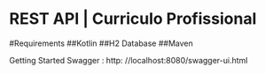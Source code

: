 # REST API | Curriculo Profissional

#Requirements
##Kotlin
##H2 Database
##Maven

Getting Started
Swagger : http: //localhost:8080/swagger-ui.html
